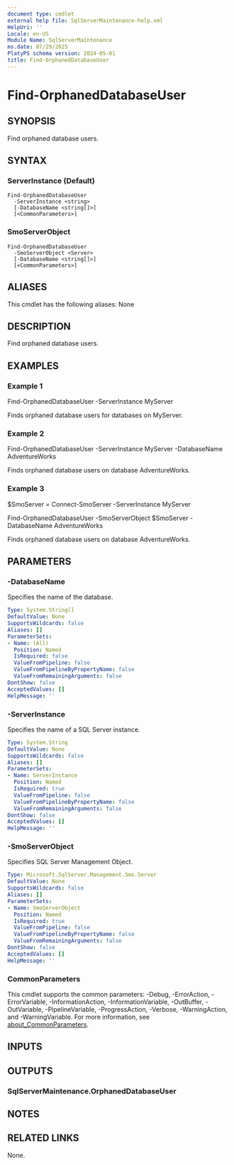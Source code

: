 ```yaml
---
document type: cmdlet
external help file: SqlServerMaintenance-help.xml
HelpUri: ''
Locale: en-US
Module Name: SqlServerMaintenance
ms.date: 07/29/2025
PlatyPS schema version: 2024-05-01
title: Find-OrphanedDatabaseUser
---
```


# Find-OrphanedDatabaseUser

## SYNOPSIS

Find orphaned database users.

## SYNTAX

### ServerInstance (Default)

```
Find-OrphanedDatabaseUser
  -ServerInstance <string>
  [-DatabaseName <string[]>]
  [<CommonParameters>]
```

### SmoServerObject

```
Find-OrphanedDatabaseUser
  -SmoServerObject <Server>
  [-DatabaseName <string[]>]
  [<CommonParameters>]
```

## ALIASES

This cmdlet has the following aliases:
  None

## DESCRIPTION

Find orphaned database users.

## EXAMPLES

### Example 1

Find-OrphanedDatabaseUser -ServerInstance MyServer

Finds orphaned database users for databases on MyServer.

### Example 2

Find-OrphanedDatabaseUser -ServerInstance MyServer -DatabaseName AdventureWorks

Finds orphaned database users on database AdventureWorks.

### Example 3

$SmoServer = Connect-SmoServer -ServerInstance MyServer

Find-OrphanedDatabaseUser -SmoServerObject $SmoServer -DatabaseName AdventureWorks

Finds orphaned database users on database AdventureWorks.

## PARAMETERS

### -DatabaseName

Specifies the name of the database.

```yaml
Type: System.String[]
DefaultValue: None
SupportsWildcards: false
Aliases: []
ParameterSets:
- Name: (All)
  Position: Named
  IsRequired: false
  ValueFromPipeline: false
  ValueFromPipelineByPropertyName: false
  ValueFromRemainingArguments: false
DontShow: false
AcceptedValues: []
HelpMessage: ''
```

### -ServerInstance

Specifies the name of a SQL Server instance.

```yaml
Type: System.String
DefaultValue: None
SupportsWildcards: false
Aliases: []
ParameterSets:
- Name: ServerInstance
  Position: Named
  IsRequired: true
  ValueFromPipeline: false
  ValueFromPipelineByPropertyName: false
  ValueFromRemainingArguments: false
DontShow: false
AcceptedValues: []
HelpMessage: ''
```

### -SmoServerObject

Specifies SQL Server Management Object.

```yaml
Type: Microsoft.SqlServer.Management.Smo.Server
DefaultValue: None
SupportsWildcards: false
Aliases: []
ParameterSets:
- Name: SmoServerObject
  Position: Named
  IsRequired: true
  ValueFromPipeline: false
  ValueFromPipelineByPropertyName: false
  ValueFromRemainingArguments: false
DontShow: false
AcceptedValues: []
HelpMessage: ''
```

### CommonParameters

This cmdlet supports the common parameters: -Debug, -ErrorAction, -ErrorVariable,
-InformationAction, -InformationVariable, -OutBuffer, -OutVariable, -PipelineVariable,
-ProgressAction, -Verbose, -WarningAction, and -WarningVariable. For more information, see
[about_CommonParameters](https://go.microsoft.com/fwlink/?LinkID=113216).

## INPUTS

## OUTPUTS

### SqlServerMaintenance.OrphanedDatabaseUser



## NOTES




## RELATED LINKS

None.

